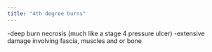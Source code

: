 ```yaml
---
title: "4th degree burns"
---
```

-deep burn necrosis (much like a stage 4 pressure ulcer)
-extensive damage involving fascia, muscles and or bone

